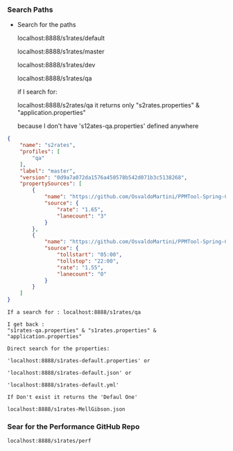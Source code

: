 ### Search Paths

* Search for the paths


	localhost:8888/s1rates/default
	
	localhost:8888/s1rates/master
	
	localhost:8888/s1rates/dev
	
	localhost:8888/s1rates/qa
	
	
	if I search for:
	
	localhost:8888/s2rates/qa it returns only "s2rates.properties" & "application.properties" 
	
	because I don't have 's12ates-qa.properties' defined anywhere

````json
{
    "name": "s2rates",
    "profiles": [
        "qa"
    ],
    "label": "master",
    "version": "0d9a7a072da1576a450578b542d071b3c5138268",
    "propertySources": [
        {
            "name": "https://github.com/OsvaldoMartini/PPMTool-Spring-Cloud-Config-Wa-Tolls/station2/s2rates.properties",
            "source": {
                "rate": "1.65",
                "lanecount": "3"
            }
        },
        {
            "name": "https://github.com/OsvaldoMartini/PPMTool-Spring-Cloud-Config-Wa-Tolls/application.properties",
            "source": {
                "tollstart": "05:00",
                "tollstop": "22:00",
                "rate": "1.55",
                "lanecount": "0"
            }
        }
    ]
}
````
	
	If a search for : localhost:8888/s1rates/qa
	
	I get back :
	"s1rates-qa.properties" & "s1rates.properties" & "application.properties" 
	
	Direct search for the properties:
	
	'localhost:8888/s1rates-default.properties' or
	
	'localhost:8888/s1rates-default.json' or
	
	'localhost:8888/s1rates-default.yml'
	
	If Don't exist it returns the 'Defaul One'
	
	localhost:8888/s1rates-MellGibson.json
	
	
### Sear  for the Performance GitHub Repo

	localhost:8888/s1rates/perf	